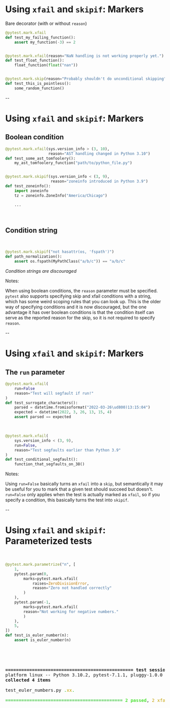 # Using `xfail` and `skipif`: Markers

Bare decorator (with or without `reason`)

```python
@pytest.mark.xfail
def test_my_failing_function():
    assert my_function(-3) == 2


@pytest.mark.xfail(reason="NaN handling is not working properly yet.")
def test_float_function():
    float_function(float("nan"))


@pytest.mark.skip(reason="Probably shouldn't do unconditional skipping")
def test_this_is_pointless():
    some_random_function()
```

--

# Using `xfail` and `skipif`: Markers

## Boolean condition

```python
@pytest.mark.xfail(sys.version_info > (3, 10),
                   reason="AST handling changed in Python 3.10")
def test_some_ast_tomfoolery():
    my_ast_tomfoolery_function("path/to/python_file.py")


@pytest.mark.skipif(sys.version_info < (3, 9),
                    reason="zoneinfo introduced in Python 3.9")
def test_zoneinfo():
    import zoneinfo
    tz = zoneinfo.ZoneInfo("America/Chicago")

    ...
```

<br/>

## Condition string

<br/>

```python
@pytest.mark.skipif("not hasattr(os, 'fspath')")
def path_normalization():
    assert os.fspath(MyPathClass("a/b/c")) == "a/b/c"
```

*Condition strings are discouraged*

Notes:

When using boolean conditions, the `reason` parameter must be specified. `pytest` also supports specifying skip and xfail conditions with a string, which has some weird scoping rules that you can look up. This is the older way of specifying conditions and it is now discouraged, but the one advantage it has over boolean conditions is that the condition itself can serve as the reported reason for the skip, so it is not required to specify `reason`.

--

# Using `xfail` and `skipif`: Markers

## The `run` parameter

```python
@pytest.mark.xfail(
    run=False
    reason="Test will segfault if run!"
)
def test_surrogate_characters():
    parsed = datetime.fromisoformat("2022-03-26\ud800)13:15:04")
    expected = datetime(2022, 3, 26, 13, 15, 4)
    assert parsed == expected
```

<br/>

```python
@pytest.mark.xfail(
    sys.version_info < (3, 9),
    run=False,
    reason="Test segfaults earlier than Python 3.9"
)
def test_conditional_segfault():
    function_that_segfaults_on_38()
```

Notes:

Using `run=False` basically turns an `xfail` into a `skip`, but semantically it may be useful for you to mark that a given test should succeed but doesn't. `run=False` only applies when the test is actually marked as `xfail`, so if you specify a condition, this basically turns the test into `skipif`.

--

# Using `xfail` and `skipif`: Parameterized tests

<br/>

```python
@pytest.mark.parametrize("n", [
    1,
    pytest.param(0,
        marks=pytest.mark.xfail(
            raises=ZeroDivisionError,
            reason="Zero not handled correctly"
        )
    ),
    pytest.param(-1,
        marks=pytest.mark.xfail(
        reason="Not working for negative numbers."
        )
    ),
    5,
])
def test_is_euler_number(n):
    assert is_euler_number(n)
```

<br/>
<br/>

<pre>
<tt class="hljs">
<b>================================================ test session starts =================================================</b>
platform linux -- Python 3.10.2, pytest-7.1.1, pluggy-1.0.0
<b>collected 4 items                                                                                                    </b>

test_euler_numbers.py <font color="#10BA13">.</font><font color="#C4A000">xx</font><font color="#10BA13">.                                                                                     [100%]</font>

<font color="#10BA13">============================================ </font><font color="#4BE234"><b>2 passed</b></font>, <font color="#C4A000">2 xfailed</font><font color="#10BA13"> in 0.03s ============================================</font>
</tt>
</pre>

